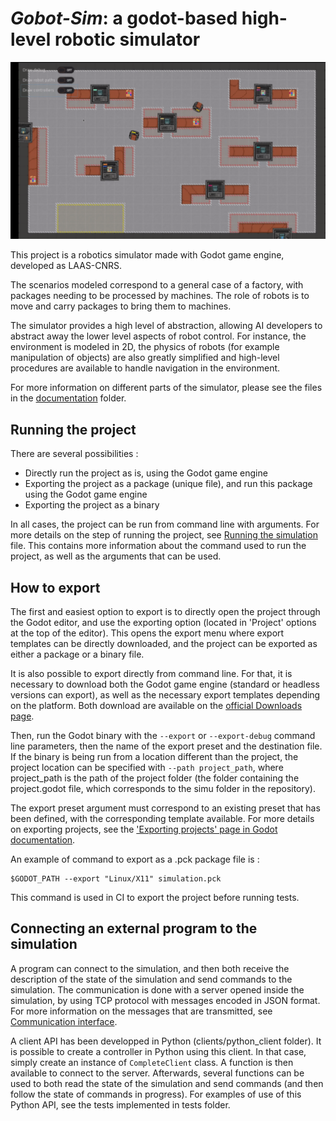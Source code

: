 # *Gobot-Sim*: a godot-based high-level robotic simulator

![Screenshot of the simulator](doc/jobshop-sim.gif)

This project is a robotics simulator made with Godot game engine, developed as LAAS-CNRS.

The scenarios modeled correspond to a general case of a factory, with packages needing to be processed by machines.  The role of robots is to move and carry packages to bring them to machines.

The simulator provides a high level of abstraction, allowing AI developers to abstract away the lower level aspects of robot control. For instance, the environment is modeled in 2D, the physics of robots (for example manipulation of objects) are also greatly simplified and high-level procedures are available to handle navigation in the environment.

For more information on different parts of the simulator, please see the files in the [documentation](doc) folder.




## Running the project

There are several possibilities :
- Directly run the project as is, using the Godot game engine
- Exporting the project as a package (unique file), and run this package using the Godot game engine
- Exporting the project as a binary

In all cases, the project can be run from command line  with arguments. For more details on the step of running the project, see [Running the simulation](doc/run_simulation.md) file. This contains more information about the command used to run the project, as well as the arguments that can be used.


## How to export

The first and easiest option to export is to directly open the project through the Godot editor, and use the exporting option (located in 'Project' options at the top of the editor). This opens the export menu where export templates can be directly downloaded, and the project can be exported as either a package or a binary file.


It is also possible to export directly from command line. For that, it is necessary to download both the Godot game engine (standard or headless versions can export), as well as the necessary export templates depending on the platform. Both download are available on the [official Downloads page](https://godotengine.org/download).

Then, run the Godot binary with the `--export` or `--export-debug` command line parameters, then the name of the export preset and the destination file. If the binary is being run from a location different than the project, the project location can be specified with `--path project_path`, where project_path is the path of the project folder (the folder containing the project.godot file, which corresponds to the simu folder in the repository).

The export preset argument must correspond to an existing preset that has been defined, with the corresponding template available. For more details on exporting projects, see the ['Exporting projects' page in Godot documentation](https://docs.godotengine.org/en/stable/getting_started/workflow/export/exporting_projects.html).

An example of command to export as a .pck package file is :

    $GODOT_PATH --export "Linux/X11" simulation.pck

This command is used in CI to export the project before running tests.

## Connecting an external program to the simulation

A program can connect to the simulation, and then both receive the description of the state of the simulation and send commands to the simulation. The communication is done with a server opened inside the simulation, by using TCP protocol with messages encoded in JSON format. For more information on the messages that are transmitted, see [Communication interface](doc/communication.md).

A client API has been developped in Python (clients/python_client folder). It is possible to create a controller in Python using this client. In that case, simply create an instance of `CompleteClient` class. A function is then available to connect to the server. Afterwards, several functions can be used to both read the state of the simulation and send commands (and then follow the state of commands in progress). For examples of use of this Python API, see the tests implemented in tests folder.
